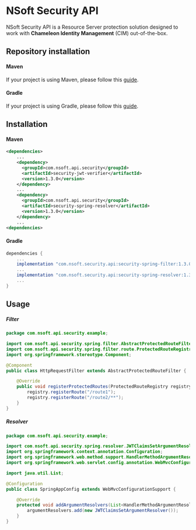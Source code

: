 # NSoft Security API

NSoft Security API is a Resource Server protection solution designed to work with **Chameleon Identity Management** (CIM) out-of-the-box.

## Repository installation

#### Maven

If your project is using Maven, please follow this [guide](https://help.github.com/en/github/managing-packages-with-github-packages/configuring-apache-maven-for-use-with-github-packages).

#### Gradle

If your project is using Gradle, please follow this [guide](https://help.github.com/en/github/managing-packages-with-github-packages/configuring-gradle-for-use-with-github-packages).

## Installation

#### Maven

```xml
<dependencies>
    ...
    <dependency>
      <groupId>com.nsoft.api.security</groupId>
      <artifactId>security-jwt-verifier</artifactId>
      <version>1.3.0</version>
    </dependency>
    ...
    <dependency>
      <groupId>com.nsoft.api.security</groupId>
      <artifactId>security-spring-resolver</artifactId>
      <version>1.3.0</version>
    </dependency>
    ...
<dependencies>
```

#### Gradle

```groovy
dependencies {
    ...
    implementation "com.nsoft.security.api:security-spring-filter:1.3.0"
    ...
    implementation "com.nsoft.security.api:security-spring-resolver:1.3.0"
    ...
}
```

## Usage

##### Filter
```java
package com.nsoft.api.security.example;

import com.nsoft.api.security.spring.filter.AbstractProtectedRouteFilter;
import com.nsoft.api.security.spring.filter.route.ProtectedRouteRegistry;
import org.springframework.stereotype.Component;

@Component
public class HttpRequestFilter extends AbstractProtectedRouteFilter {

    @Override
    public void registerProtectedRoutes(ProtectedRouteRegistry registry) {
        registry.registerRoute("/route1");
        registry.registerRoute("/route2/**");
    }
}
```

##### Resolver
```java
package com.nsoft.api.security.example;

import com.nsoft.api.security.spring.resolver.JWTClaimsSetArgumentResolver;
import org.springframework.context.annotation.Configuration;
import org.springframework.web.method.support.HandlerMethodArgumentResolver;
import org.springframework.web.servlet.config.annotation.WebMvcConfigurationSupport;

import java.util.List;

@Configuration
public class SpringAppConfig extends WebMvcConfigurationSupport {

    @Override
    protected void addArgumentResolvers(List<HandlerMethodArgumentResolver> argumentResolvers) {
        argumentResolvers.add(new JWTClaimsSetArgumentResolver());
    }
}
```

